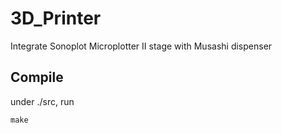 # 3D_Printer
Integrate Sonoplot Microplotter II stage with Musashi dispenser


## Compile
under ./src, run 
```
make
```
